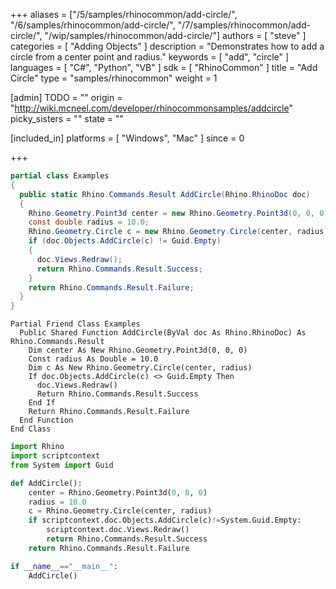 +++
aliases = ["/5/samples/rhinocommon/add-circle/", "/6/samples/rhinocommon/add-circle/", "/7/samples/rhinocommon/add-circle/", "/wip/samples/rhinocommon/add-circle/"]
authors = [ "steve" ]
categories = [ "Adding Objects" ]
description = "Demonstrates how to add a circle from a center point and radius."
keywords = [ "add", "circle" ]
languages = [ "C#", "Python", "VB" ]
sdk = [ "RhinoCommon" ]
title = "Add Circle"
type = "samples/rhinocommon"
weight = 1

[admin]
TODO = ""
origin = "http://wiki.mcneel.com/developer/rhinocommonsamples/addcircle"
picky_sisters = ""
state = ""

[included_in]
platforms = [ "Windows", "Mac" ]
since = 0

+++

<div class="codetab-content" id="cs">

```cs
partial class Examples
{
  public static Rhino.Commands.Result AddCircle(Rhino.RhinoDoc doc)
  {
    Rhino.Geometry.Point3d center = new Rhino.Geometry.Point3d(0, 0, 0);
    const double radius = 10.0;
    Rhino.Geometry.Circle c = new Rhino.Geometry.Circle(center, radius);
    if (doc.Objects.AddCircle(c) != Guid.Empty)
    {
      doc.Views.Redraw();
      return Rhino.Commands.Result.Success;
    }
    return Rhino.Commands.Result.Failure;
  }
}
```

</div>


<div class="codetab-content" id="vb">

```vbnet
Partial Friend Class Examples
  Public Shared Function AddCircle(ByVal doc As Rhino.RhinoDoc) As Rhino.Commands.Result
	Dim center As New Rhino.Geometry.Point3d(0, 0, 0)
	Const radius As Double = 10.0
	Dim c As New Rhino.Geometry.Circle(center, radius)
	If doc.Objects.AddCircle(c) <> Guid.Empty Then
	  doc.Views.Redraw()
	  Return Rhino.Commands.Result.Success
	End If
	Return Rhino.Commands.Result.Failure
  End Function
End Class
```

</div>


<div class="codetab-content" id="py">

```python
import Rhino
import scriptcontext
from System import Guid

def AddCircle():
    center = Rhino.Geometry.Point3d(0, 0, 0)
    radius = 10.0
    c = Rhino.Geometry.Circle(center, radius)
    if scriptcontext.doc.Objects.AddCircle(c)!=System.Guid.Empty:
        scriptcontext.doc.Views.Redraw()
        return Rhino.Commands.Result.Success
    return Rhino.Commands.Result.Failure

if __name__=="__main__":
    AddCircle()
```

</div>
